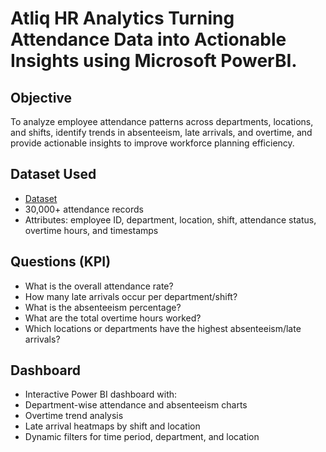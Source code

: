 # Atliq HR Analytics Turning Attendance Data into Actionable Insights using Microsoft PowerBI.
## Objective
To analyze employee attendance patterns across departments, locations, and shifts, identify trends in absenteeism, late arrivals, and overtime, and provide actionable insights to improve workforce planning efficiency.
## Dataset Used
- <a href= "https://github.com/anirbanghosh631/Data-Analysis-Dashboard/blob/main/Attendance%20Sheet%202022-2023_Masked.xlsx">Dataset</a>
- 30,000+ attendance records
- Attributes: employee ID, department, location, shift, attendance status, overtime hours, and timestamps
## Questions (KPI)
- What is the overall attendance rate?
- How many late arrivals occur per department/shift?
- What is the absenteeism percentage?
- What are the total overtime hours worked?
- Which locations or departments have the highest absenteeism/late arrivals?
## Dashboard
- Interactive Power BI dashboard with:
- Department-wise attendance and absenteeism charts
- Overtime trend analysis
- Late arrival heatmaps by shift and location
- Dynamic filters for time period, department, and location

